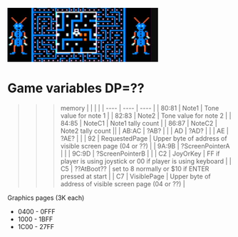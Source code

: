 ![RAM](megabug.jpg)

# Game variables DP=??

>>> memory
| | | |
| ----  | ---- | ---- |
| 80:81 | Note1 | Tone value for note 1 |
| 82:83 | Note2 | Tone value for note 2 |
| 84:85 | NoteC1 | Note1 tally count |
| 86:87 | NoteC2 | Note2 tally count ||
| AB:AC | ?AB? | |
| AD    | ?AD? | |
| AE    | ?AE? | |
| 92    | RequestedPage | Upper byte of address of visible screen page (04 or ??) |
| 9A:9B | ?ScreenPointerA | |
| 9C:9D | ?ScreenPointerB | |
| C2    | JoyOrKey | FF if player is using joystick or 00 if player is using keyboard |
| C5    | ??AtBoot??    | set to 8 normally or $10 if ENTER pressed at start |
| C7    | VisiblePage   | Upper byte of address of visible screen page (04 or ??) |

Graphics pages (3K each)
  * 0400 - 0FFF
  * 1000 - 1BFF
  * 1C00 - 27FF